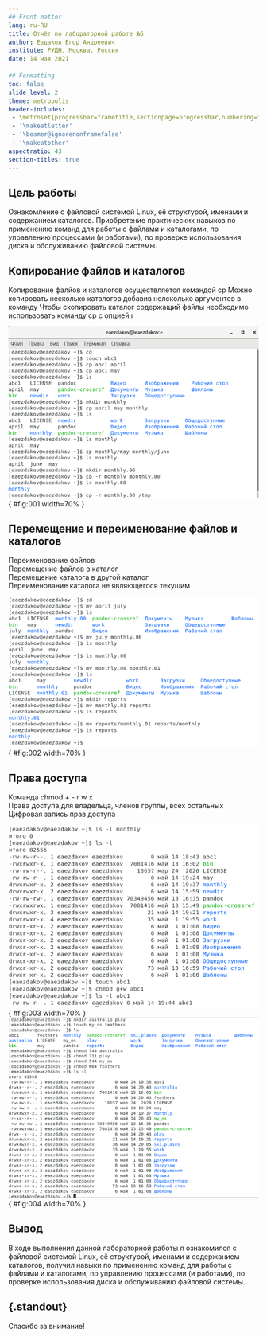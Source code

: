 ```yaml
---
## Front matter
lang: ru-RU
title: Отчёт по лабораторной работе №6
author: Ездаков Егор Андреевич
institute: РУДН, Москва, Россия
date: 14 мая 2021

## Formatting
toc: false
slide_level: 2
theme: metropolis
header-includes: 
 - \metroset{progressbar=frametitle,sectionpage=progressbar,numbering=fraction}
 - '\makeatletter'
 - '\beamer@ignorenonframefalse'
 - '\makeatother'
aspectratio: 43
section-titles: true
---
```


## Цель работы

Ознакомление с файловой системой Linux, её структурой, именами и содержанием каталогов. Приобретение практических навыков по применению команд для работы с файлами и каталогами, по управлению процессами (и работами), по проверке использования диска и обслуживанию файловой системы.

## Копирование файлов и каталогов

Копирование фалйов и каталогов осуществляется командой cp
Можно копировать несколько каталогов добавив нелсколько аргументов в команду
Чтобы скопировать каталог содержащий файлы необходимо использовать команду cp с опцией r

![Операции по копированию файлов и каталогов](screenshots/1.png){ #fig:001 width=70% }

## Перемещение и переименование файлов и каталогов
Переименование файлов  
Перемещение файлов в каталог  
Перемещение каталога в другой каталог  
Переименование каталога не являющегося текущим


![Перемещение и переименование файлов и каталогов](screenshots/2.png){ #fig:002 width=70% }

## Права доступа

Команда chmod + - r w x  
Права доступа для владельца, членов группы, всех остальных  
Цифровая запись прав доступа

![Изменение прав доступа с помощью chod](screenshots/4.png){ #fig:003 width=70% }
![Использование цифровой записи прав доступа](screenshots/8.png){ #fig:004 width=70% }

## Вывод

В ходе выполнения данной лабораторной работы я ознакомился с файловой системой Linux, её структурой, именами и содержанием каталогов, получил навыки по применению команд для работы с файлами и каталогами, по управлению процессами (и работами), по проверке использования диска и обслуживанию файловой системы.

## {.standout}

Спасибо за внимание!